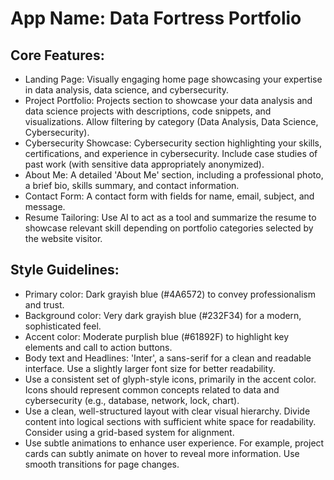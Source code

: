 # **App Name**: Data Fortress Portfolio

## Core Features:

- Landing Page: Visually engaging home page showcasing your expertise in data analysis, data science, and cybersecurity.
- Project Portfolio: Projects section to showcase your data analysis and data science projects with descriptions, code snippets, and visualizations. Allow filtering by category (Data Analysis, Data Science, Cybersecurity).
- Cybersecurity Showcase: Cybersecurity section highlighting your skills, certifications, and experience in cybersecurity.  Include case studies of past work (with sensitive data appropriately anonymized).
- About Me: A detailed 'About Me' section, including a professional photo, a brief bio, skills summary, and contact information.
- Contact Form: A contact form with fields for name, email, subject, and message.
- Resume Tailoring: Use AI to act as a tool and summarize the resume to showcase relevant skill depending on portfolio categories selected by the website visitor.

## Style Guidelines:

- Primary color: Dark grayish blue (#4A6572) to convey professionalism and trust.
- Background color: Very dark grayish blue (#232F34) for a modern, sophisticated feel.
- Accent color: Moderate purplish blue (#61892F) to highlight key elements and call to action buttons.
- Body text and Headlines: 'Inter', a sans-serif for a clean and readable interface. Use a slightly larger font size for better readability.
- Use a consistent set of glyph-style icons, primarily in the accent color. Icons should represent common concepts related to data and cybersecurity (e.g., database, network, lock, chart).
- Use a clean, well-structured layout with clear visual hierarchy. Divide content into logical sections with sufficient white space for readability. Consider using a grid-based system for alignment.
- Use subtle animations to enhance user experience. For example, project cards can subtly animate on hover to reveal more information.  Use smooth transitions for page changes.